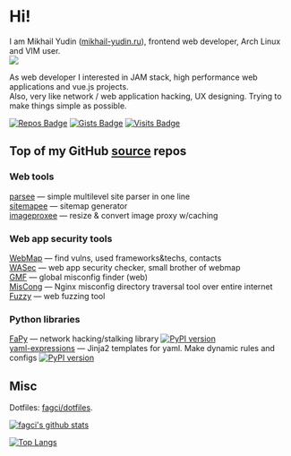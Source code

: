 # Hi!

I am Mikhail Yudin ([mikhail-yudin.ru](https://mikhail-yudin.ru)), frontend web developer, Arch Linux and VIM user.  
![](https://img.shields.io/date/1375315200?label=My%20web%20dev%20career%20starts)

As web developer I interested in JAM stack, high performance web applications and vue.js projects.  
Also, very like network / web application hacking, UX designing.
Trying to make things simple as possible.

[![Repos Badge](https://badges.pufler.dev/repos/fagci)](https://github.com/fagci?tab=repositories&q=&type=source)
[![Gists Badge](https://badges.pufler.dev/gists/fagci)](https://gist.github.com/fagci)
[![Visits Badge](https://badges.pufler.dev/visits/fagci/fagci)](https://badges.pufler.dev)

## Top of my GitHub [source](https://github.com/fagci?tab=repositories&q=&type=source) repos

### Web tools

[parsee](https://github.com/fagci/parsee) — simple multilevel site parser in one line  
[sitemapee](https://github.com/fagci/sitemapee) — sitemap generator  
[imageproxee](https://github.com/fagci/imageproxee) — resize & convert image proxy w/caching  

### Web app security tools

[WebMap](https://github.com/fagci/webmap) — find vulns, used frameworks&techs, contacts  
[WASec](https://github.com/fagci/wasec) — web app security checker, small brother of webmap  
[GMF](https://github.com/fagci/gmf) — global misconfig finder (web)  
[MisCong](https://github.com/fagci/miscong) — Nginx misconfig directory traversal tool over entire internet  
[Fuzzy](https://github.com/fagci/fuzzy) — web fuzzing tool

### Python libraries

[FaPy](https://github.com/fagci/fapy) — network hacking/stalking library [![PyPI version](https://badge.fury.io/py/fapy.svg)](https://badge.fury.io/py/fapy)  
[yaml-expressions](https://github.com/fagci/yaml-expressions) — Jinja2 templates for yaml. Make dynamic rules and configs [![PyPI version](https://badge.fury.io/py/yaml-expressions.svg)](https://badge.fury.io/py/yaml-expressions)  

## Misc

Dotfiles: [fagci/dotfiles](https://github.com/fagci/dotfiles).

[![fagci's github stats](https://github-readme-stats.vercel.app/api?username=fagci&show_icons=true)](https://github.com/anuraghazra/github-readme-stats)

[![Top Langs](https://github-readme-stats.vercel.app/api/top-langs/?username=fagci&layout=compact)](https://github.com/anuraghazra/github-readme-stats)

